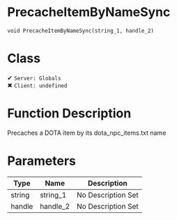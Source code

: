 # PrecacheItemByNameSync
```
void PrecacheItemByNameSync(string_1, handle_2)
```
# Class
✔ `Server: Globals`  
✖ `Client: undefined`  

# Function Description
Precaches a DOTA item by its dota_npc_items.txt name
# Parameters
Type|Name|Description
--|--|--
string|string_1|No Description Set
handle|handle_2|No Description Set
